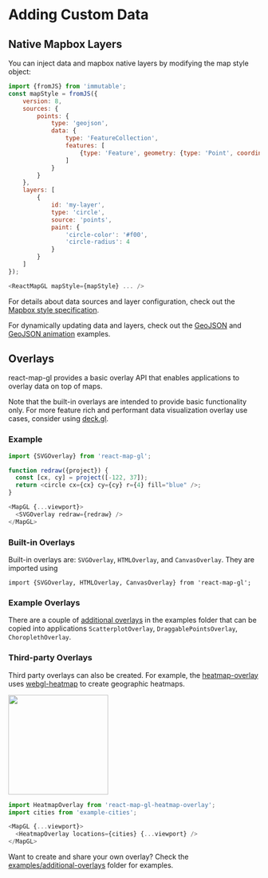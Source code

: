 # Adding Custom Data

## Native Mapbox Layers

You can inject data and mapbox native layers by modifying the map style object:

```js
import {fromJS} from 'immutable';
const mapStyle = fromJS({
    version: 8,
    sources: {
        points: {
            type: 'geojson',
            data: {
                type: 'FeatureCollection',
                features: [
                    {type: 'Feature', geometry: {type: 'Point', coordinates: [-122.45, 37.78]}}
                ]
            }
        }
    },
    layers: [
        {
            id: 'my-layer',
            type: 'circle',
            source: 'points',
            paint: {
                'circle-color': '#f00',
                'circle-radius': 4
            }
        }
    ]
});

<ReactMapGL mapStyle={mapStyle} ... />

```

For details about data sources and layer configuration, check out the [Mapbox style specification](https://www.mapbox.com/mapbox-gl-js/style-spec).

For dynamically updating data and layers, check out the [GeoJSON](http://uber.github.io/react-map-gl/examples/geojson) and [GeoJSON animation](http://uber.github.io/react-map-gl/examples/geojson-animation) examples.


## Overlays

react-map-gl provides a basic overlay API that enables applications to overlay data on top of maps.

Note that the built-in overlays are intended to provide basic functionality only. For more feature rich and performant data visualization overlay use cases, consider using [deck.gl](https://uber.github.io/deck.gl).


### Example

```js
import {SVGOverlay} from 'react-map-gl';

function redraw({project}) {
  const [cx, cy] = project([-122, 37]);
  return <circle cx={cx} cy={cy} r={4} fill="blue" />;
}

<MapGL {...viewport}>
  <SVGOverlay redraw={redraw} />
</MapGL>
```


### Built-in Overlays

Built-in overlays are: `SVGOverlay`, `HTMLOverlay`, and `CanvasOverlay`. They are imported using
```
import {SVGOverlay, HTMLOverlay, CanvasOverlay} from 'react-map-gl';
```

### Example Overlays

There are a couple of [additional overlays](https://github.com/visgl/react-map-gl/tree/5.2-release/examples/additional-overlays) in the examples folder that can be copied into applications `ScatterplotOverlay`, `DraggablePointsOverlay`, `ChoroplethOverlay`.


### Third-party Overlays

Third party overlays can also be created. For example, the [heatmap-overlay](https://github.com/vicapow/react-map-gl-heatmap-overlay) uses [webgl-heatmap](https://github.com/vicapow/webgl-heatmap) to create geographic heatmaps.

<img width=200 src="https://cloud.githubusercontent.com/assets/499192/11028150/33f34640-86bc-11e5-9678-3fa1798394d5.gif" />

```js
import HeatmapOverlay from 'react-map-gl-heatmap-overlay';
import cities from 'example-cities';

<MapGL {...viewport}>
  <HeatmapOverlay locations={cities} {...viewport} />
</MapGL>
```

Want to create and share your own overlay? Check the [examples/additional-overlays](https://github.com/visgl/react-map-gl/tree/5.2-release/examples/additional-overlays) folder for examples.

